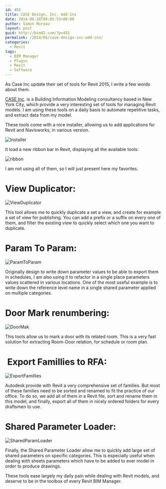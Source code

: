 ```yaml
---
id: 455
title: CASE Design, Inc. Add-Ins
date: 2014-06-28T09:05:53+00:00
author: Simon Moreau
layout: post
guid: http://bim42.com/?p=455
permalink: /2014/06/case-design-inc-add-ins/
categories:
  - Revit
tags:
  - BIM Manager
  - Plugin
  - Revit
  - Software
---
```

As Case Inc update their set of tools for Revit 2015, I write a few words about them.

[CASE Inc](http://www.case-inc.com/). is a Building Information Modeling consultancy based in New York City, which provide a very interesting set of tools for managing Revit models. I am using these tools on a daily basis to automate repetitive tasks, and extract data from my model.

These tools come with a nice installer, allowing us to add applications for Revit and Navisworks, in various version.

![Installer](http://bim42.com/wp-content/uploads/2014/06/Installer.png)

It load a new ribbon bar in Revit, displaying all the available tools:

![ribbon](http://bim42.com/wp-content/uploads/2014/06/ribbon.png)

I am not using all of them, so I will just present here my favorites.

# View Duplicator:

![ViewDuplicator](http://bim42.com/wp-content/uploads/2014/06/ViewDuplicator.png)

This tool allows me to quickly duplicate a set a view, and create for example a set of view for publishing. You can add a prefix or a suffix on every one of them, and filter the existing view to quickly select which one you want to duplicate.

# Param To Param:

![ParamToParam](http://bim42.com/wp-content/uploads/2014/06/ParamToParam.png)

Originally design to write down parameter values to be able to export them in schedules, I am also using it to refactor in a single place parameters values scattered in various locations. One of the most useful example is to write down the reference level name in a single shared parameter applied on multiple categories.

# Door Mark renumbering:

![DoorMak](http://bim42.com/wp-content/uploads/2014/06/DoorMak.png)

This tools allow us to mark a door with its related room. This is a very fast solution for extracting Room-Door relation, for schedule or room plan.

#  Export Famillies to RFA:

![ExportFamillies](http://bim42.com/wp-content/uploads/2014/06/ExportFamillies.png)

Autodesk provide with Revit a very comprehensive set of families. But most of these families need to be sorted and renamed to fit the practice of our office. To do so, we add all of them in a Revit file, sort and rename them in this model, and finally, export all of them in nicely ordered folders for every draftsmen to use.

# Shared Parameter Loader:

![SharedParamLoader](http://bim42.com/wp-content/uploads/2014/06/SharedParamLoader.png)

Finally, the Shared Parameter Loader allow me to quickly add large set of shared parameters on specific categories. This is especially useful when dealing with sheets parameters which have to be added to ever model in order to produce drawings.

These tools ease largely my daily pain while dealing with Revit models, and deserve to be in the toolbox of every Revit BIM Manager.

&nbsp;